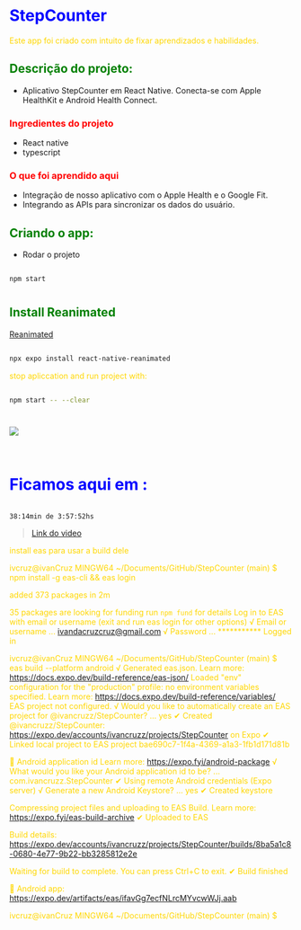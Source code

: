 <style type="text/css">
    h1 {color: blue;}
    h2 {color: green;}
    h3 {color: red;}
    
    p { color: gold; }
</style>

# StepCounter

Este app foi criado com intuito de fixar aprendizados e habilidades.

## Descrição do projeto:

- Aplicativo StepCounter em React Native. Conecta-se com Apple HealthKit e Android Health Connect.
### Ingredientes do projeto

- React native
- typescript


### O que foi aprendido aqui

- Integração de nosso aplicativo com o Apple Health e o Google Fit.
- Integrando as APIs para sincronizar os dados do usuário.


## Criando o app:

- Rodar o projeto

~~~bash

npm start

~~~


# 

## Install Reanimated

[Reanimated](https://docs.expo.dev/versions/latest/sdk/reanimated/)


```bash

npx expo install react-native-reanimated

```
stop apliccation and
run project with:

```bash

npm start -- --clear

```

#

[![][black-shield]][black]

[black]: http://github.com/psf/black
[black-shield]: https://img.shields.io/badge/code%20style-black-black.svg?style=for-the-badge&labelColor=gray

<br>

# Ficamos aqui em : 

~~~~

38:14min de 3:57:52hs

~~~~

> [Link do video](https://www.youtube.com/watch?v=VVoXcr18mdo)



install eas para usar a build dele

ivcruz@ivanCruz MINGW64 ~/Documents/GitHub/StepCounter (main)
$ npm install -g eas-cli && eas login

added 373 packages in 2m

35 packages are looking for funding
  run `npm fund` for details
Log in to EAS with email or username (exit and run eas login for other options)
√ Email or username ... ivandacruzcruz@gmail.com
√ Password ... ***********
Logged in

ivcruz@ivanCruz MINGW64 ~/Documents/GitHub/StepCounter (main)
$ eas build --platform android
√ Generated eas.json. Learn more: https://docs.expo.dev/build-reference/eas-json/
Loaded "env" configuration for the "production" profile: no environment variables specified. Learn more: https://docs.expo.dev/build-reference/variables/
EAS project not configured.
√ Would you like to automatically create an EAS project for @ivancruzz/StepCounter? ... yes
✔ Created @ivancruzz/StepCounter: https://expo.dev/accounts/ivancruzz/projects/StepCounter on Expo
✔ Linked local project to EAS project bae690c7-1f4a-4369-a1a3-1fb1d171d81b

📝  Android application id Learn more: https://expo.fyi/android-package
√ What would you like your Android application id to be? ... com.ivancruzz.StepCounter
✔ Using remote Android credentials (Expo server)
√ Generate a new Android Keystore? ... yes
✔ Created keystore

Compressing project files and uploading to EAS Build. Learn more: https://expo.fyi/eas-build-archive
✔ Uploaded to EAS

Build details: https://expo.dev/accounts/ivancruzz/projects/StepCounter/builds/8ba5a1c8-0680-4e77-9b22-bb3285812e2e

Waiting for build to complete. You can press Ctrl+C to exit.
✔ Build finished

🤖 Android app:
https://expo.dev/artifacts/eas/ifavGg7ecfNLrcMYvcwWJj.aab

ivcruz@ivanCruz MINGW64 ~/Documents/GitHub/StepCounter (main)
$